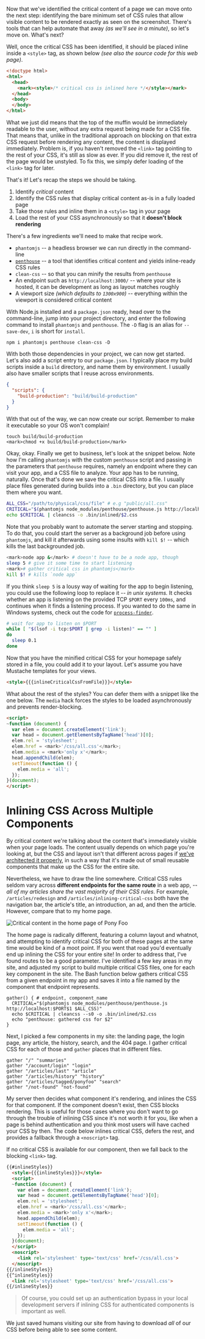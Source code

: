
Now that we've identified the critical content of a page we can move onto the next step: identifying the bare minimum set of CSS rules that allow visible content to be rendered exactly as seen on the screenshot. There's tools that can help automate that away _(as we'll see in a minute)_, so let's move on. What's next?

Well, once the critical CSS has been identified, it should be placed inline inside a `<style>` tag, as shown below _(see also the source code for this web page)_.

```html
<!doctype html>
<html>
  <head>
    <mark><style>/* critical css is inlined here */</style></mark>
  </head>
  <body>
  </body>
</html>
```

What we just did means that the top of the muffin would be immediately readable to the user, without any extra request being made for a CSS file. That means that, unlike in the traditional approach on blocking on that extra CSS request before rendering any content, the content is displayed immediately. Problem is, if you haven't removed the `<link>` tag pointing to the rest of your CSS, it's still as slow as ever. If you did remove it, the rest of the page would be unstyled. To fix this, we simply defer loading of the `<link>` tag for later.

That's it! Let's recap the steps we should be taking.

1. Identify _critical_ content
2. Identify the CSS rules that display critical content as-is in a fully loaded page
3. Take those rules and inline them in a `<style>` tag in your page
4. Load the rest of your CSS asynchronously so that it **doesn't block rendering**

There's a few ingredients we'll need to make that recipe work.

- `phantomjs` -- a headless browser we can run directly in the command-line
- [`penthouse`][1] -- a tool that identifies critical content and yields inline-ready CSS rules
- `clean-css` -- so that you can minify the results from `penthouse`
- An endpoint such as `http://localhost:3000/` -- where your site is hosted, it can be development as long as layout matches roughly
- A viewport size _(which defaults to `1300x900`)_ -- everything within the viewport is considered critical content

With Node.js installed and a `package.json` ready, head over to the command-line, jump into your project directory, and enter the following command to install `phantomjs` and `penthouse`. The `-D` flag is an alias for `--save-dev`, `i` is short for `install`.

```shell
npm i phantomjs penthouse clean-css -D
```

With both those dependencies in your project, we can now get started. Let's also add a script entry to our `package.json`. I typically place my build scripts inside a `build` directory, and name them by environment. I usually also have smaller scripts that I reuse across environments.

```json
{
  "scripts": {
    "build-production": "build/build-production"
  }
}
```

With that out of the way, we can now create our script. Remember to make it executable so your OS won't complain!

```shell
touch build/build-production
<mark>chmod +x build/build-production</mark>
```

Okay, okay. Finally we get to business, let's look at the snippet below. Note how I'm calling `phantomjs` with the custom `penthouse` script and passing in the parameters that `penthouse` requires, namely an endpoint where they can visit your app, and a CSS file to analyze. Your app has to be running, naturally. Once that's done we save the critical CSS into a file. I usually place files generated during builds into a `.bin` directory, but you can place them where you want.

```bash
ALL_CSS="/path/to/physical/css/file" # e.g "public/all.css"
CRITICAL="$(phantomjs node_modules/penthouse/penthouse.js http://localhost:$PORT $ALL_CSS)"
echo $CRITICAL | cleancss -o .bin/inlined/$2.css
```

Note that you probably want to automate the server starting and stopping. To do that, you could start the server as a background job before using `phantomjs`, and kill it afterwards using some insults with `kill $!` -- which kills the last backgrounded job.

```bash
<mark>node app &</mark> # doesn't have to be a node app, though
sleep 5 # give it some time to start listening
<mark># gather critical css in phantomjs</mark>
kill $! # kills `node app`
```

If you think `sleep 5` is a lousy way of waiting for the app to begin listening, you could use the following loop to replace it _-- in unix systems._ It checks whether an app is listening on the provided TCP `$PORT` every `100ms`, and continues when it finds a listening process. If you wanted to do the same in Windows systems, check out the code for [`process-finder`][4].

```bash
# wait for app to listen on $PORT
while [ "$(lsof -i tcp:$PORT | grep -i listen)" == "" ]
do
  sleep 0.1
done
```

Now that you have the minified critical CSS for your homepage safely stored in a file, you could add it to your layout. Let's assume you have Mustache templates for your views.

```html
<style>{{{inlineCriticalCssFromFile}}}</style>
```

What about the rest of the styles? You can defer them with a snippet like the one below. The `media` hack forces the styles to be loaded asynchronously and prevents render-blocking.

```html
<script>
~function (document) {
  var elem = document.createElement('link');
  var head = document.getElementsByTagName('head')[0];
  elem.rel = 'stylesheet';
  elem.href = <mark>'/css/all.css'</mark>;
  elem.media = <mark>'only x'</mark>;
  head.appendChild(elem);
  setTimeout(function () {
    elem.media = 'all';
  });
}(document);
</script>
```


# Inlining CSS Across Multiple Components

By critical content we're talking about the content that's immediately visible when your page loads. The content usually depends on which page you're looking at, but the CSS and layout isn't that different across pages if [we've architected it properly][2], in such a way that it's made out of small reusable components that make up the CSS for the entire site.

Nevertheless, we have to draw the line somewhere. Critical CSS rules seldom vary across **different endpoints for the same route** in a web app, _-- all of my articles share the vast majority of their CSS rules_. For example, `/articles/redesign` and `/articles/inlining-critical-css` both have the navigation bar, the article's title, an introduction, an ad, and then the article. However, compare that to my home page.

![Critical content in the home page of Pony Foo][3]

The home page is radically different, featuring a column layout and whatnot, and attempting to identify critical CSS for both of these pages at the same time would be kind of a moot point. If you went that road you'd eventually end up inlining the CSS for your entire site! In order to address that, I've found routes to be a good parameter. I've identified a few key areas in my site, and adjusted my script to build multiple critical CSS files, one for each key component in the site. The Bash function below gathers critical CSS from a given endpoint in my app and saves it into a file named by the component that endpoint represents.

```shell
gather() { # endpoint, component_name
  CRITICAL="$(phantomjs node_modules/penthouse/penthouse.js http://localhost:$PORT$1 $ALL_CSS)"
  echo $CRITICAL | cleancss --s0 -o .bin/inlined/$2.css
  echo "penthouse: gathered css for $2"
}
```

Next, I picked a few components in my site: the landing page, the login page, any article, the history, search, and the 404 page. I gather critical CSS for each of those and `gather` places that in different files.

```shell
gather "/" "summaries"
gather "/account/login" "login"
gather "/articles/last" "article"
gather "/articles/history" "history"
gather "/articles/tagged/ponyfoo" "search"
gather "/not-found" "not-found"
```

My server then decides what component it's rendering, and inlines the CSS for that component. If the component doesn't exist, then CSS blocks rendering. This is useful for those cases where you don't want to go through the trouble of inlining CSS since it's not worth it for you, like when a page is behind authentication and you think most users will have cached your CSS by then. The code below inlines critical CSS, defers the rest, and provides a fallback through a `<noscript>` tag.

If no critical CSS is available for our component, then we fall back to the blocking `<link>` tag.

```html
{{#inlineStyles}}
  <style>{{{inlineStyles}}}</style>
  <script>
  ~function (document) {
    var elem = document.createElement('link');
    var head = document.getElementsByTagName('head')[0];
    elem.rel = 'stylesheet';
    elem.href = <mark>'/css/all.css'</mark>;
    elem.media = <mark>'only x'</mark>;
    head.appendChild(elem);
    setTimeout(function () {
      elem.media = 'all';
    });
  }(document);
  </script>
  <noscript>
    <link rel='stylesheet' type='text/css' href='/css/all.css'>
  </noscript>
{{/inlineStyles}}
{{^inlineStyles}}
  <link rel='stylesheet' type='text/css' href='/css/all.css'>
{{/inlineStyles}}
````

> Of course, you could set up an authentication bypass in your local development servers if inlining CSS for authenticated components is important as well.

We just saved humans visiting our site from having to download *all* of our CSS before being able to see some content.

  [1]: https://github.com/pocketjoso/penthouse "pocketjoso/penthouse on GitHub"
  [2]: https://github.com/pocketjoso/penthouse "pocketjoso/penthouse on GitHub"
  [3]: https://i.imgur.com/XrMT5Eg.png
  [4]: https://github.com/bevacqua/process-finder/blob/c7770376006e289c361ca8100c0595c5656b5d03/lib/find.js#L20 "bevacqua/process-finder on GitHub"
